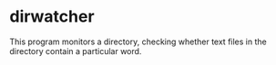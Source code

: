 # dirwatcher
This program monitors a directory, checking whether text files in the directory contain a particular word.
